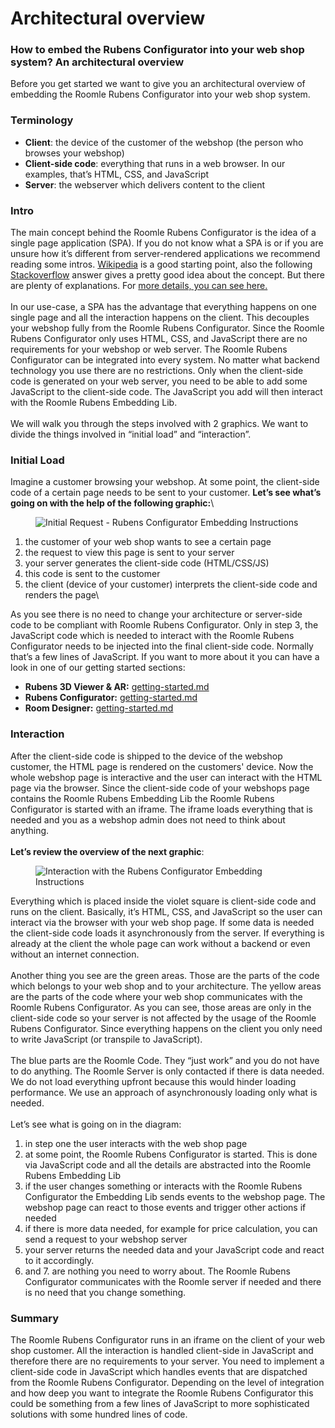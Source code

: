# Architectural overview

### How to embed the Rubens Configurator into your web shop system? An architectural overview

Before you get started we want to give you an architectural overview of embedding the Roomle Rubens Configurator into your web shop system.

### Terminology

* **Client**: the device of the customer of the webshop (the person who browses your webshop)
* **Client-side code**: everything that runs in a web browser. In our examples, that’s HTML, CSS, and JavaScript
* **Server**: the webserver which delivers content to the client

### Intro

The main concept behind the Roomle Rubens Configurator is the idea of a single page application (SPA). If you do not know what a SPA is or if you are unsure how it’s different from server-rendered applications we recommend reading some intros. [Wikipedia](https://en.wikipedia.org/wiki/Single-page\_application) is a good starting point, also the following [Stackoverflow](https://softwareengineering.stackexchange.com/questions/376859/single-page-vs-multi-page-and-client-side-vs-server-side) answer gives a pretty good idea about the concept. But there are plenty of explanations. For [more details, you can see here.](https://www.google.com/search?q=client+side+vs+server+side+rendering)\
\
In our use-case, a SPA has the advantage that everything happens on one single page and all the interaction happens on the client. This decouples your webshop fully from the Roomle Rubens Configurator. Since the Roomle Rubens Configurator only uses HTML, CSS, and JavaScript there are no requirements for your webshop or web server. The Roomle Rubens Configurator can be integrated into every system. No matter what backend technology you use there are no restrictions. Only when the client-side code is generated on your web server, you need to be able to add some JavaScript to the client-side code. The JavaScript you add will then interact with the Roomle Rubens Embedding Lib.\
\
We will walk you through the steps involved with 2 graphics. We want to divide the things involved in “initial load” and “interaction”.

### Initial Load

Imagine a customer browsing your webshop. At some point, the client-side code of a certain page needs to be sent to your customer. **Let’s see what’s going on with the help of the following graphic:**\


<figure><img src="https://a.storyblok.com/f/56431/1451x372/4c123b47aa/initial-request_roomle_rubens_embedding.png/m/1200x0/filters:quality(90)" alt="Initial Request - Rubens Configurator Embedding Instructions"><figcaption></figcaption></figure>

1. the customer of your web shop wants to see a certain page
2. the request to view this page is sent to your server
3. your server generates the client-side code (HTML/CSS/JS)
4. this code is sent to the customer
5. the client (device of your customer) interprets the client-side code and renders the page\


As you see there is no need to change your architecture or server-side code to be compliant with Roomle Rubens Configurator. Only in step 3, the JavaScript code which is needed to interact with the Roomle Rubens Configurator needs to be injected into the final client-side code. Normally that’s a few lines of JavaScript. If you want to more about it you can have a look in one of our getting started sections:

* **Rubens 3D Viewer & AR:** [getting-started.md](rubens-3d-viewer-and-ar/getting-started.md "mention")
* **Rubens Configurator:** [getting-started.md](rubens-configurator/getting-started.md "mention")
* **Room Designer:** [getting-started.md](rubens-room-designer/getting-started.md "mention")

### Interaction

After the client-side code is shipped to the device of the webshop customer, the HTML page is rendered on the customers' device. Now the whole webshop page is interactive and the user can interact with the HTML page via the browser. Since the client-side code of your webshops page contains the Roomle Rubens Embedding Lib the Roomle Rubens Configurator is started with an iframe. The iframe loads everything that is needed and you as a webshop admin does not need to think about anything.\
\
**Let’s review the overview of the next graphic**:

<figure><img src="https://a.storyblok.com/f/56431/1516x570/012e811f98/interaction_rubens_configurator_embedding.png/m/1200x0/filters:quality(90)" alt="Interaction with the Rubens Configurator Embedding Instructions"><figcaption></figcaption></figure>

Everything which is placed inside the violet square is client-side code and runs on the client. Basically, it’s HTML, CSS, and JavaScript so the user can interact via the browser with your web shop page. If some data is needed the client-side code loads it asynchronously from the server. If everything is already at the client the whole page can work without a backend or even without an internet connection.\
\
Another thing you see are the green areas. Those are the parts of the code which belongs to your web shop and to your architecture. The yellow areas are the parts of the code where your web shop communicates with the Roomle Rubens Configurator. As you can see, those areas are only in the client-side code so your server is not affected by the usage of the Roomle Rubens Configurator. Since everything happens on the client you only need to write JavaScript (or transpile to JavaScript).\
\
The blue parts are the Roomle Code. They “just work” and you do not have to do anything. The Roomle Server is only contacted if there is data needed. We do not load everything upfront because this would hinder loading performance. We use an approach of asynchronously loading only what is needed.\
\
Let’s see what is going on in the diagram:

1. in step one the user interacts with the web shop page
2. at some point, the Roomle Rubens Configurator is started. This is done via JavaScript code and all the details are abstracted into the Roomle Rubens Embedding Lib
3. if the user changes something or interacts with the Roomle Rubens Configurator the Embedding Lib sends events to the webshop page. The webshop page can react to those events and trigger other actions if needed
4. if there is more data needed, for example for price calculation, you can send a request to your webshop server
5. your server returns the needed data and your JavaScript code and react to it accordingly.
6. and 7. are nothing you need to worry about. The Roomle Rubens Configurator communicates with the Roomle server if needed and there is no need that you change something.

### Summary

The Roomle Rubens Configurator runs in an iframe on the client of your web shop customer. All the interaction is handled client-side in JavaScript and therefore there are no requirements to your server. You need to implement a client-side code in JavaScript which handles events that are dispatched from the Roomle Rubens Configurator. Depending on the level of integration and how deep you want to integrate the Roomle Rubens Configurator this could be something from a few lines of JavaScript to more sophisticated solutions with some hundred lines of code.
